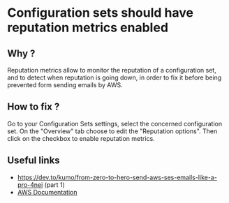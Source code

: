 # Configuration sets should have reputation metrics enabled

## Why ?

Reputation metrics allow to monitor the reputation of a configuration set, and to detect when reputation is going down, in order to fix it before being prevented form sending emails by AWS.

## How to fix ?

Go to your Configuration Sets settings, select the concerned configuration set.
On the "Overview" tab choose to edit the "Reputation options". Then click on the checkbox to enable reputation metrics.

## Useful links

- https://dev.to/kumo/from-zero-to-hero-send-aws-ses-emails-like-a-pro-4nei (part 1)
- [AWS Documentation](https://docs.aws.amazon.com/ses/latest/dg/configuration-sets-export-metrics.html)
